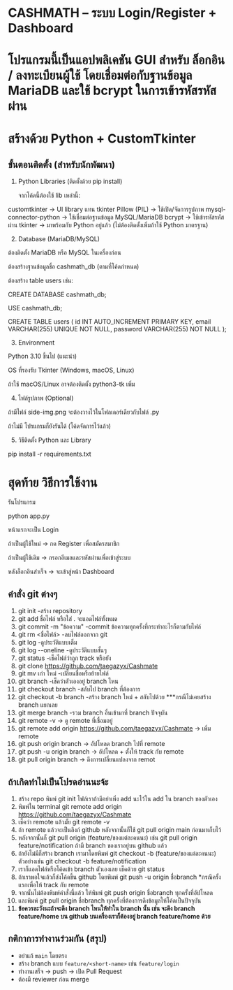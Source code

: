 # CASHMATH – ระบบ Login/Register + Dashboard

# โปรแกรมนี้เป็นแอปพลิเคชัน GUI สำหรับ ล็อกอิน / ลงทะเบียนผู้ใช้ โดยเชื่อมต่อกับฐานข้อมูล MariaDB และใช้ bcrypt ในการเข้ารหัสรหัสผ่าน

# สร้างด้วย Python + CustomTkinter

## ขั้นตอนติดตั้ง (สำหรับนักพัฒนา)
1. Python Libraries (ติดตั้งด้วย pip install)

   จากโค้ดนี้ต้องใช้ lib เหล่านี้:

  customtkinter → UI library แทน tkinter
  Pillow (PIL) → ใช้เปิด/จัดการรูปภาพ
  mysql-connector-python → ใช้เชื่อมต่อฐานข้อมูล MySQL/MariaDB
  bcrypt → ใช้เข้ารหัสรหัสผ่าน
  tkinter → มาพร้อมกับ Python อยู่แล้ว (ไม่ต้องติดตั้งเพิ่มถ้าใช้ Python มาตรฐาน)

2. Database (MariaDB/MySQL)

  ต้องติดตั้ง MariaDB หรือ MySQL ในเครื่องก่อน

  ต้องสร้างฐานข้อมูลชื่อ cashmath_db (ตามที่โค้ดกำหนด)

  ต้องสร้าง table users เช่น:

  CREATE DATABASE cashmath_db;

  USE cashmath_db; 

  CREATE TABLE users (
      id INT AUTO_INCREMENT PRIMARY KEY,
      email VARCHAR(255) UNIQUE NOT NULL,
      password VARCHAR(255) NOT NULL
  );

3. Environment

  Python 3.10 ขึ้นไป (แนะนำ)

  OS ที่รองรับ Tkinter (Windows, macOS, Linux)

  ถ้าใช้ macOS/Linux อาจต้องติดตั้ง python3-tk เพิ่ม

4. ไฟล์รูปภาพ (Optional)

  ถ้ามีไฟล์ side-img.png จะต้องวางไว้ในโฟลเดอร์เดียวกับไฟล์ .py

  ถ้าไม่มี โปรแกรมก็ยังรันได้ (โค้ดจัดการไว้แล้ว)

5. วิธีติดตั้ง Python และ Library

  pip install -r requirements.txt


# สุดท้าย วิธีการใช้งาน

  รันโปรแกรม

  python app.py


  หน้าแรกจะเป็น Login

  ถ้าเป็นผู้ใช้ใหม่ → กด Register เพื่อสมัครสมาชิก

  ถ้าเป็นผู้ใช้เดิม → กรอกอีเมลและรหัสผ่านเพื่อเข้าสู่ระบบ

  หลังล็อกอินสำเร็จ → จะเข้าสู่หน้า Dashboard

## คำสั่ง git ต่างๆ
  1.  git init -สร้าง repository
  2.  git add ชื่อไฟล์ หรือใส่ . จะแอดไฟล์ทั้งหมด
  3.  git commit -m "ข้อความ" -commit ข้อความทุกครั้งที่กระทำอะไรก็ตามกับไฟล์
  4.  git rm <ชื่อไฟล์> -ลบไฟล์ออกจาก git
  5.  git log -ดูประวัติแบบเต็ม
  6.  git log --oneline -ดูประวัติแบบสั้นๆ
  7.  git status -เช็คไฟล์ว่าถูก track หรือยัง
  8.  git clone https://github.com/taegazyx/Cashmate 
  9.  git mv เก่า ใหม่ -เปลี่ยนชื่อหรือย้ายไฟล์
  10. git branch -เช็คว่าตัวเองอยู่ branch ไหน
  11. git checkout branch -สลับไป branch ที่ต้องการ
  12. git checkout -b branch -สร้าง branch ใหม่ + สลับไปด้วย ***กรณีไม่เคยสร้าง branch แยกเลย
  13. git merge branch -รวม branch อื่นเข้ามาที่ branch ปัจจุบัน 
  14. git remote -v → ดู remote ที่เชื่อมอยู่
  15. git remote add origin https://github.com/taegazyx/Cashmate → เพิ่ม remote
  16. git push origin branch → อัปโหลด branch ไปที่ remote
  17. git push -u origin branch → อัปโหลด + ตั้งให้ track กับ remote
  18. git pull origin branch → ดึงการเปลี่ยนแปลงจาก remot

  ## ถ้าเกิดทำไม่เป็นโปรดอ่านนะจ้ะ

  1. สร้าง repo พิมพ์ git init ไฟล์เราถ้ามีอย่าเพิ่ง add นะไว้ใน add ใน branch ของตัวเอง 
  2. พิมพ์ใน terminal  git remote add origin https://github.com/taegazyx/Cashmate
  3. เช็คว่า remote แล้วมั้ย git remote -v
  4. ถ้า remote แล้วจะเป็นลิงก์ github หลังจากนั้นก็ใช้ git pull origin main ก่อนมาเก็บไว้
  5. หลังจากนั้นก็ git pull origin (feature/ของแต่ละคนนะ) เช่น git pull origin feature/notification ถ้ามี branch ของเราอยู่บน github แล้ว 
  6. ถ้ายังไม่มีก็สร้าง branch เรามาโดยพิมพ์ git checkout -b (feature/ของแต่ละคนนะ) ตัวอย่างเช่น git checkout -b feature/notification
  7. เราก็แอดไฟล์หรือโค้ดเข้า branch ตัวเองเลย เช็คด้วย git status
  8. ถ้าเราพอใจแล้วก็ส่งโค้ดขึ้น github โดยพิมพ์  git push -u origin ชื่อbranch *กรณีครั้งแรกเพื่อให้ track กับ remote
  9. จากนั้นไม่ต้องพิมพ์คำสั่งนี้แล้ว ให้พิมพ์ git push origin ชื่อbranch ทุกครั้งที่อัปโหลด
  10. และพิมพ์ git pull origin ชื่อbranch ทุกครั้งที่ต้องการดึงข้อมูลให้โค้ดเป็นปัจจุบัน 
  11. **ข้อควรละวังนะถ้าจะดึง branch ไหนให้ทำใน branch นั้น เช่น จะดึง branch feature/home บน github บนเครื่องเราก็ต้องอยู่ branch feature/home ด้วย**


## กติกาการทำงานร่วมกัน (สรุป)
  - อย่าแก้ `main` โดยตรง
  - สร้าง branch แบบ `feature/<short-name>` เช่น `feature/login`
  - ทำงานเสร็จ → push → เปิด Pull Request
  - ต้องมี reviewer ก่อน merge